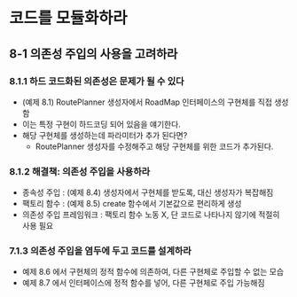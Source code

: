 # 코드를 모듈화하라

## 8-1 의존성 주입의 사용을 고려하라

### 8.1.1 하드 코드화된 의존성은 문제가 될 수 있다

* (예제 8.1) RoutePlanner 생성자에서 RoadMap 인터페이스의 구현체를 직접 생성함
* 이는 특정 구현이 하드코딩 되어 있음을 얘기한다.
* 해당 구현체를 생성하는데 파라미터가 추가 된다면?
  * RoutePlanner 생성자를 수정해주고 해당 구현체를 위한 코드가 추가된다.
 
### 8.1.2 해결책: 의존성 주입을 사용하라

* 종속성 주입 : (예제 8.4) 생성자에서 구현체를 받도록, 대신 생성자가 복잡해짐
* 팩토리 함수 : (예제 8.5) create 함수에서 기본값으로 편리하게 생성
* 의존성 주입 프레임워크 : 팩토리 함수 노동 X, 단 코드로 나타나지 않기에 적절히 사용 필요

### 7.1.3 의존성 주입을 염두에 두고 코드를 설계하라

* 예제 8.6 에서 구현체의 정적 함수에 의존하여, 다른 구현체로 주입할 수 없는 모습
* 예제 8.7 에서 인터페이스에 정적 함수를 넣어, 다른 구현체로 주입 가능해짐

